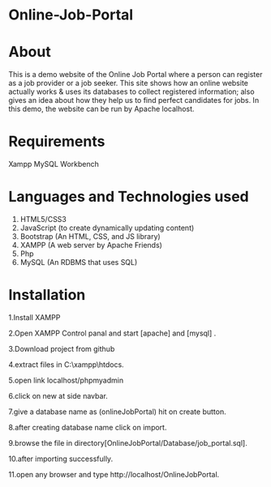 # Online-Job-Portal

# About
This is a demo website of the Online Job Portal where a person can register as a job provider or a job seeker. This site shows how an online website actually works & uses its databases to collect registered information; also gives an idea about how they help us to find perfect candidates for jobs. In this demo, the website can be run by Apache localhost.

# Requirements
Xampp
MySQL Workbench

# Languages and Technologies used
1. HTML5/CSS3
2. JavaScript (to create dynamically updating content)
3. Bootstrap (An HTML, CSS, and JS library)
4. XAMPP (A web server by Apache Friends)
5. Php
6. MySQL (An RDBMS that uses SQL)

# Installation
1.Install XAMPP

2.Open XAMPP Control panal and start [apache] and [mysql] .

3.Download project from github

4.extract files in C:\xampp\htdocs.

5.open link localhost/phpmyadmin

6.click on new at side navbar.

7.give a database name as (onlineJobPortal) hit on create button.

8.after creating database name click on import.

9.browse the file in directory[OnlineJobPortal/Database/job_portal.sql].

10.after importing successfully.

11.open any browser and type http://localhost/OnlineJobPortal.
